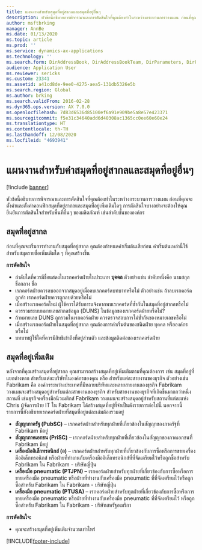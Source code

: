 ```yaml
---
title: แผนงานสำหรับสมุดที่อยู่สากลและสมุดที่อยู่อื่นๆ
description: หัวข้อนี้อธิบายการพิจารณาและการตัดสินใจที่คุณต้องทำในระหว่างกระบวนการวางแผน ก่อนที่คุณจะตั้งค่าและตั้งค่าคอนฟิกสมุดที่อยู่สากลและสมุดที่อยู่เพิ่มเติมใดๆ
author: msftbrking
manager: AnnBe
ms.date: 01/13/2020
ms.topic: article
ms.prod: ''
ms.service: dynamics-ax-applications
ms.technology: ''
ms.search.form: DirAddressBook, DirAddressBookTeam, DirParameters, DirPartyTable
audience: Application User
ms.reviewer: sericks
ms.custom: 23341
ms.assetid: a41cd8de-9ee0-4275-aea5-131db5326e5b
ms.search.region: Global
ms.author: brking
ms.search.validFrom: 2016-02-28
ms.dyn365.ops.version: AX 7.0.0
ms.openlocfilehash: 7d83d6536d85100ef6a91e909be5a8e57e423371
ms.sourcegitcommit: f5e31c34640add6d40308ac1365cc0ee60e60e24
ms.translationtype: HT
ms.contentlocale: th-TH
ms.lasthandoff: 12/08/2020
ms.locfileid: "4693941"
---
```

# <a name="plan-for-the-global-address-book-and-other-address-books"></a>แผนงานสำหรับค่าสมุดที่อยู่สากลและสมุดที่อยู่อื่นๆ

[!include [banner](../includes/banner.md)]

หัวข้อนี้อธิบายการพิจารณาและการตัดสินใจที่คุณต้องทำในระหว่างกระบวนการวางแผน ก่อนที่คุณจะตั้งค่าและตั้งค่าคอนฟิกสมุดที่อยู่สากลและสมุดที่อยู่เพิ่มเติมใดๆ การตัดสินใจบางอย่างจะต้องให้คุณยืนยันการตัดสินใจสำหรับพื้นที่อื่นๆ ของผลิตภัณฑ์ เช่นลำดับชั้นขององค์กร

## <a name="global-address-book"></a>สมุดที่อยู่สากล

ก่อนที่คุณจะเริ่มการทำงานกับสมุดที่อยู่สากล คุณต้องกำหนดค่าเริ่มต้นเสียก่อน ค่าเริ่มต้นเหล่านี้ใช้สำหรับสมุดรายชื่อเพิ่มเติมใด ๆ ที่คุณสร้างขึ้น

**การตัดสินใจ**

- ลำดับใดที่ควรมีชื่อแสดงในเรกคอร์ดฝ่ายในประเภท **บุคคล** ตัวอย่างเช่น ลำดับหนึ่งคือ นามสกุล ชื่อกลาง ชื่อ
- เรกคอร์ดฝ่ายควรลบออกจากสมุดอยู่เมื่อลบเรกคอร์ดบทบาทหรือไม่ ตัวอย่างเช่น ถ้าลบเรกคอร์ดลูกค้า เรกคอร์ดฝ่ายควรถูกลบด้วยหรือไม่
- เมื่อสร้างเรกคอร์ดใหม่ ผู้ใช้ควรได้รับการแจ้งหากพบเรกคอร์ดที่ซ้ำกันในสมุดที่อยู่สากลหรือไม่
- ควรรวมระบบหมายเลขสากลข้อมูล (DUNS) ในข้อมูลของเรกคอร์ดฝ่ายหรือไม่?
- ถ้าหมายเลข DUNS ถูกรวมในเรกคอร์ดฝ่าย ควรตรวจสอบการไม่ซ้ำกันของหมายเลขหรือไม่
- เมื่อสร้างเรกคอร์ดฝ่ายในสมุดที่อยู่สากล คุณต้องการค่าเริ่มต้นของชนิดฝ่าย บุคคล หรือองค์กรหรือไม่
- บทบาทผู้ใช้ใดที่ควรมีสิทธิเข้าถึงที่อยู่ส่วนตัว และข้อมูลติดต่อของเรกคอร์ดฝ่าย

## <a name="additional-address-books"></a>สมุดที่อยู่เพิ่มเติม

หลังจากที่คุณสร้างสมุดที่อยู่สากล คุณสามารถสร้างสมุดที่อยู่เพิ่มเติมตามที่คุณต้องการ เช่น สมุดที่อยู่ที่แยกต่างหาก สำหรับแต่ละบริษัทในองค์กรของคุณ หรือ สำหรับแต่ละสายงานของธุรกิจ ตัวอย่างเช่น Fabrikam คือ องค์กรระหว่างประเทศที่มีหลายบริษัทและหลายสายงานของธุรกิจ Fabrikam วางแผนจะสร้างสมุดอยู่สำหรับแต่ละสายงานของธุรกิจ สำหรับสายงานของธุรกิจที่เกิดขึ้นมากกว่าหนึ่งสถานที่ เช่นธุรกิจเครื่องมือนิวเมติกส์ Fabrikam วางแผนจะสร้างสมุดอยู่สำหรับสถานที่แต่ละแห่ง Chris ผู้จัดการฝ่าย IT ใน Fabrikam ได้สร้างสมุดที่อยู่ที่จำเป็นดังรายการต่อไปนี้ นอกจากนี้ รายการนี้ยังอธิบายเรกคอร์ดฝ่ายที่สมุดที่อยู่แต่ละเล่มต้องรวมอยู่

- **สัญญาภาครัฐ (PubSC)** – เรกคอร์ดฝ่ายสำหรับทุกฝ่ายที่เกี่ยวข้องในสัญญาของภาครัฐที่ Fabrikam มีอยู่
- **สัญญาภาคเอกชน (PriSC)** – เรกคอร์ดฝ่ายสำหรับทุกฝ่ายที่เกี่ยวข้องในสัญญาของภาคเอกชนที่ Fabrikam มีอยู่
- **เครื่องมืออิเล็กทรอนิกส์ (อ)** – เรกคอร์ดฝ่ายสำหรับทุกฝ่ายที่เกี่ยวข้องกับการซื้อหรือการขายเครื่องมืออิเล็กทรอนิกส์ หรือฝ่ายที่ทำงานกับเครื่องมืออิเล็กทรอนิกส์ที่ที่จัดเตรียมไว้หรือถูกซื้อสำหรับ Fabrikam ใน Fabrikam - บริษัทญี่ปุ่น
- **เครื่องมือ pneumatic (PTJPN)** – เรกคอร์ดฝ่ายสำหรับทุกฝ่ายที่เกี่ยวข้องกับการซื้อหรือการขายเครื่องมือ pneumatic หรือฝ่ายที่ทำงานกับเครื่องมือ pneumatic ที่ที่จัดเตรียมไว้หรือถูกซื้อสำหรับ Fabrikam ใน Fabrikam - บริษัทญี่ปุ่น
- **เครื่องมือ pneumatic (PTUSA)** – เรกคอร์ดฝ่ายสำหรับทุกฝ่ายที่เกี่ยวข้องกับการซื้อหรือการขายเครื่องมือ pneumatic หรือฝ่ายที่ทำงานกับเครื่องมือ pneumatic ที่ที่จัดเตรียมไว้ หรือถูกซื้อสำหรับ Fabrikam ใน Fabrikam - บริษัทสหรัฐอเมริกา

**การตัดสินใจ:**

- คุณจะสร้างสมุดที่อยู่เพิ่มเติมจำนวนเท่าไหร่


[!INCLUDE[footer-include](../../../includes/footer-banner.md)]
